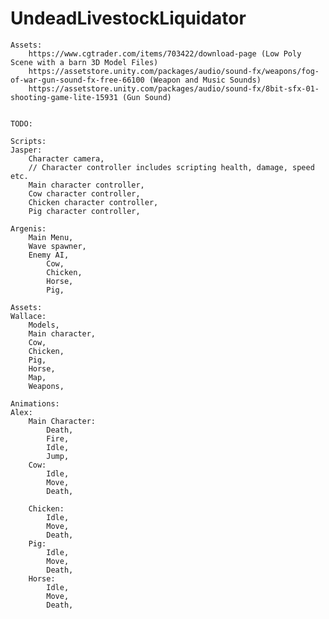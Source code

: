 # UndeadLivestockLiquidator

    Assets:
        https://www.cgtrader.com/items/703422/download-page (Low Poly Scene with a barn 3D Model Files)
        https://assetstore.unity.com/packages/audio/sound-fx/weapons/fog-of-war-gun-sound-fx-free-66100 (Weapon and Music Sounds)
        https://assetstore.unity.com/packages/audio/sound-fx/8bit-sfx-01-shooting-game-lite-15931 (Gun Sound)


    TODO:
    
    Scripts:
    Jasper:
        Character camera,
        // Character controller includes scripting health, damage, speed etc.
        Main character controller,
        Cow character controller,
        Chicken character controller,
        Pig character controller,
    
    Argenis:
        Main Menu,
        Wave spawner,
        Enemy AI,
            Cow,
            Chicken,
            Horse,
            Pig,
        
    Assets:
    Wallace:
        Models,
        Main character,
        Cow,
        Chicken,
        Pig,
        Horse,
        Map,
        Weapons,
        
    Animations:
    Alex:
        Main Character:
            Death,
            Fire,
            Idle,
            Jump,
        Cow:
            Idle,
            Move,
            Death,
            
        Chicken:
            Idle,
            Move,
            Death,
        Pig:
            Idle,
            Move,
            Death,
        Horse:
            Idle,
            Move,
            Death,
    
        
        

